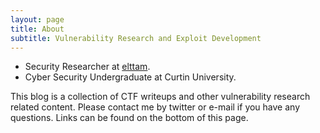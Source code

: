 ```yaml
---
layout: page
title: About
subtitle: Vulnerability Research and Exploit Development
---
```


* Security Researcher at [elttam](https://www.elttam.com/about).
* Cyber Security Undergraduate at Curtin University.

This blog is a collection of CTF writeups and other vulnerability research related content. Please contact me by twitter or e-mail if you have any questions. Links can be found on the bottom of this page.

